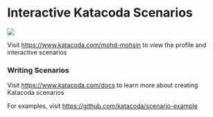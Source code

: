 # Interactive Katacoda Scenarios

[![](http://shields.katacoda.com/katacoda/mohd-mohsin/count.svg)](https://www.katacoda.com/mohd-mohsin "Get your profile on Katacoda.com")

Visit https://www.katacoda.com/mohd-mohsin to view the profile and interactive scenarios

### Writing Scenarios
Visit https://www.katacoda.com/docs to learn more about creating Katacoda scenarios

For examples, visit https://github.com/katacoda/scenario-example
